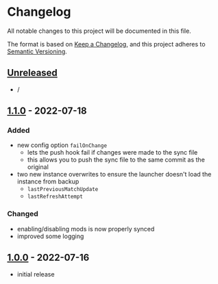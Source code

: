 # Changelog

All notable changes to this project will be documented in this file.

The format is based on [Keep a Changelog], and this project adheres to [Semantic Versioning].

## [Unreleased]
- /

## [1.1.0] - 2022-07-18

### Added
- new config option `failOnChange`
  - lets the push hook fail if changes were made to the sync file
  - this allows you to push the sync file to the same commit as the original
- two new instance overwrites to ensure the launcher doesn't load the instance from backup
  - `lastPreviousMatchUpdate`
  - `lastRefreshAttempt`

### Changed
- enabling/disabling mods is now properly synced
- improved some logging

## [1.0.0] - 2022-07-16
- initial release

<!-- Links -->
[keep a changelog]: https://keepachangelog.com/en/1.0.0/
[semantic versioning]: https://semver.org/spec/v2.0.0.html

<!-- Versions -->
[unreleased]: https://github.com/AlmostReliable/almostpacked/compare/v1.0.0...HEAD
[1.1.0]: https://github.com/AlmostReliable/almostpacked/releases/tag/v1.0.0..v1.1.0
[1.0.0]: https://github.com/AlmostReliable/almostpacked/releases/tag/v1.0.0
